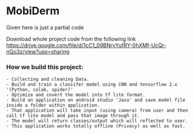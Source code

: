 # MobiDerm

Given here is just a partial code

Download whole project code from the following link
https://drive.google.com/file/d/1cC1_09BNrvYufRY-0hXMf-UcQr-nQo3z/view?usp=sharing


### How we build this project:
    - Collecting and cleaning Data.
    - Build and train a classifer model using CNN and tensorflow 2.x '(Python, colab, spider)'
    - Optimize and covert the model into tf lite format.
    - Build an application on android studio 'Java' and save model file inside a folder within application.
    - That application will take input (using camera) from user and then call tf lite model and pass that image through it.
    - The model will return classes/output which will reflected to user.
    - This application works totally offline (Privacy) as well as fast.
